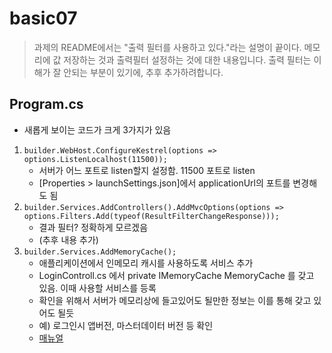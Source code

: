 # basic07

> 과제의 README에서는 "출력 필터를 사용하고 있다."라는 설명이 끝이다. 메모리에 값 저장하는 것과 출력필터 설정하는 것에 대한 내용입니다. 출력 필터는 이해가 잘 안되는 부분이 있기에, 추후 추가하려합니다.

## Program.cs
* 새롭게 보이는 코드가 크게 3가지가 있음
1. `builder.WebHost.ConfigureKestrel(options => options.ListenLocalhost(11500));`
    * 서버가 어느 포트로 listen할지 설정함. 11500 포트로 listen
    * [Properties > launchSettings.json]에서 applicationUrl의 포트를 변경해도 됨
2. `builder.Services.AddControllers().AddMvcOptions(options => options.Filters.Add(typeof(ResultFilterChangeResponse)));`
    * 결과 필터? 정확하게 모르겠음
    * (추후 내용 추가)
3. `builder.Services.AddMemoryCache();`
    * 애플리케이션에서 인메모리 캐시를 사용하도록 서비스 추가
    * LoginControll.cs 에서 private IMemoryCache MemoryCache 를 갖고 있음. 이때 사용할 서비스를 등록
    * 확인을 위해서 서버가 메모리상에 들고있어도 될만한 정보는 이를 통해 갖고 있어도 될듯
    * 예) 로그인시 앱버전, 마스터데이터 버전 등 확인
    * [매뉴얼](https://learn.microsoft.com/ko-kr/dotnet/api/microsoft.extensions.caching.memory.imemorycache?view=dotnet-plat-ext-7.0)